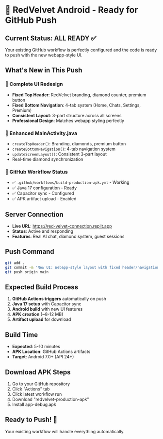 # 🚀 RedVelvet Android - Ready for GitHub Push

## Current Status: ALL READY ✅

Your existing GitHub workflow is perfectly configured and the code is ready to push with the new webapp-style UI.

## What's New in This Push

### 🎨 Complete UI Redesign
- **Fixed Top Header**: RedVelvet branding, diamond counter, premium button
- **Fixed Bottom Navigation**: 4-tab system (Home, Chats, Settings, Premium)
- **Consistent Layout**: 3-part structure across all screens
- **Professional Design**: Matches webapp styling perfectly

### 📱 Enhanced MainActivity.java
- `createTopHeader()`: Branding, diamonds, premium button
- `createBottomNavigation()`: 4-tab navigation system
- `updateScreenLayout()`: Consistent 3-part layout
- Real-time diamond synchronization

### 🔧 GitHub Workflow Status
- ✅ `.github/workflows/build-production-apk.yml` - Working
- ✅ Java 17 configuration - Ready
- ✅ Capacitor sync - Configured
- ✅ APK artifact upload - Enabled

## Server Connection
- **Live URL**: https://red-velvet-connection.replit.app
- **Status**: Active and responding
- **Features**: Real AI chat, diamond system, guest sessions

## Push Command
```bash
git add .
git commit -m "New UI: Webapp-style layout with fixed header/navigation"
git push origin main
```

## Expected Build Process
1. **GitHub Actions triggers** automatically on push
2. **Java 17 setup** with Capacitor sync
3. **Android build** with new UI features
4. **APK creation** (~8-12 MB)
5. **Artifact upload** for download

## Build Time
- **Expected**: 5-10 minutes
- **APK Location**: GitHub Actions artifacts
- **Target**: Android 7.0+ (API 24+)

## Download APK Steps
1. Go to your GitHub repository
2. Click "Actions" tab
3. Click latest workflow run
4. Download "redvelvet-production-apk"
5. Install app-debug.apk

## Ready to Push! 🚀
Your existing workflow will handle everything automatically.